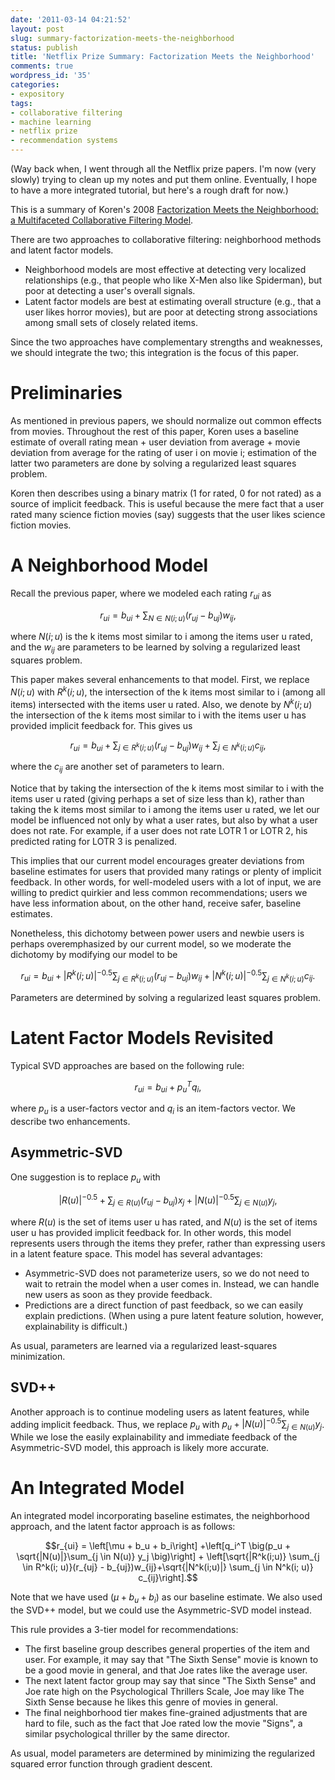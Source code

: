 ```yaml
---
date: '2011-03-14 04:21:52'
layout: post
slug: summary-factorization-meets-the-neighborhood
status: publish
title: 'Netflix Prize Summary: Factorization Meets the Neighborhood'  
comments: true
wordpress_id: '35'
categories:
- expository
tags:
- collaborative filtering
- machine learning
- netflix prize
- recommendation systems
---
```


(Way back when, I went through all the Netflix prize papers. I'm now (very slowly) trying to clean up my notes and put them online. Eventually, I hope to have a more integrated tutorial, but here's a rough draft for now.)

This is a summary of Koren's 2008 [Factorization Meets the Neighborhood: a Multifaceted Collaborative Filtering Model](public.research.att.com/~volinsky/netflix/kdd08koren.pdf).

There are two approaches to collaborative filtering: neighborhood methods and latent factor models.

* Neighborhood models are most effective at detecting very localized relationships (e.g., that people who like X-Men also like Spiderman), but poor at detecting a user's overall signals.
* Latent factor models are best at estimating overall structure (e.g., that a user likes horror movies), but are poor at detecting strong associations among small sets of closely related items.

Since the two approaches have complementary strengths and weaknesses, we should integrate the two; this integration is the focus of this paper.

# Preliminaries
As mentioned in previous papers, we should normalize out common effects from movies. Throughout the rest of this paper, Koren uses a baseline estimate of overall rating mean + user deviation from average + movie deviation from average for the rating of user i on movie i; estimation of the latter two parameters are done by solving a regularized least squares problem.

Koren then describes using a binary matrix (1 for rated, 0 for not rated) as a source of implicit feedback. This is useful because the mere fact that a user rated many science fiction movies (say) suggests that the user likes science fiction movies.

# A Neighborhood Model
Recall the previous paper, where we modeled each rating $r_{ui}$ as 

$$r_{ui} = b_{ui}+ \sum_{N \in N(i; u)} (r_{uj} - b_{uj}) w_{ij},$$

where $N(i; u)$ is the k items most similar to i among the items user u rated, and the $w_{ij}$ are parameters to be learned by solving a regularized least squares problem.

This paper makes several enhancements to that model. First, we replace $N(i; u)$ with $R^k(i; u)$, the intersection of the k items most similar to i (among all items) intersected with the items user u rated. Also, we denote by $N^k(i; u)$ the intersection of the k items most similar to i with the items user u has provided implicit feedback for. This gives us 

$$r_{ui} = b_{ui} + \sum_{j \in R^k(i; u)} (r_{uj} - b_{uj}) w_{ij} + \sum_{j \in N^k(i; u)} c_{ij},$$

where the $c_{ij}$ are another set of parameters to learn.

Notice that by taking the intersection of the k items most similar to i with the items user u rated (giving perhaps a set of size less than k), rather than taking the k items most similar to i among the items user u rated, we let our model be influenced not only by what a user rates, but also by what a user does not rate. For example, if a user does not rate LOTR 1 or LOTR 2, his predicted rating for LOTR 3 is penalized.

This implies that our current model encourages greater deviations from baseline estimates for users that provided many ratings or plenty of implicit feedback. In other words, for well-modeled users with a lot of input, we are willing to predict quirkier and less common recommendations; users we have less information about, on the other hand, receive safer, baseline estimates.

Nonetheless, this dichotomy between power users and newbie users is perhaps overemphasized by our current model, so we moderate the dichotomy by modifying our model to be 

$$r_{ui} = b_{ui} + |R^k(i; u)|^{-0.5} \sum_{j \in R^k(i; u)} (r_{uj} - b_{uj}) w_{ij} + |N^k(i; u)|^{-0.5} \sum_{j \in N^k(i; u)} c_{ij}.$$ 

Parameters are determined by solving a regularized least squares problem.

# Latent Factor Models Revisited
Typical SVD approaches are based on the following rule: 

$$r_{ui} = b_{ui} + p_u^T q_i,$$

where $p_u$ is a user-factors vector and $q_i$ is an item-factors vector. We describe two enhancements.

## Asymmetric-SVD
One suggestion is to replace $p_u$ with 

$$|R(u)|^{-0.5} + \sum_{j \in R(u)} (r_{uj} - b_{uj}) x_j + |N(u)|^{-0.5} \sum_{j \in N(u)} y_j,$$

where $R(u)$ is the set of items user u has rated, and $N(u)$ is the set of items user u has provided implicit feedback for. In other words, this model represents users through the items they prefer, rather than expressing users in a latent feature space. This model has several advantages:

* Asymmetric-SVD does not parameterize users, so we do not need to wait to retrain the model when a user comes in. Instead, we can handle new users as soon as they provide feedback.
* Predictions are a direct function of past feedback, so we can easily explain predictions. (When using a pure latent feature solution, however, explainability is difficult.)

As usual, parameters are learned via a regularized least-squares minimization.

## SVD++
Another approach is to continue modeling users as latent features, while adding implicit feedback. Thus, we replace $p_u$ with $p_u + |N(u)|^{-0.5} \sum_{j \in N(u)} y_j$. While we lose the easily explainability and immediate feedback of the Asymmetric-SVD model, this approach is likely more accurate.

# An Integrated Model
An integrated model incorporating baseline estimates, the neighborhood approach, and the latent factor approach is as follows: 

$$r_{ui} = \left[\mu + b_u + b_i\right] +\left[q_i^T \big(p_u + \sqrt{|N(u)|}\sum_{j \in N(u)} y_j \big)\right] + \left[\sqrt{|R^k(i;u)} \sum_{j \in R^k(i; u)}(r_{uj} - b_{uj})w_{ij}+\sqrt{|N^k(i;u)|} \sum_{j \in N^k(i; u)} c_{ij}\right].$$

Note that we have used $(\mu + b_u + b_i)$ as our baseline estimate. We also used the SVD++ model, but we could use the Asymmetric-SVD model instead.

This rule provides a 3-tier model for recommendations:

* The first baseline group describes general properties of the item and user. For example, it may say that "The Sixth Sense" movie is known to be a good movie in general, and that Joe rates like the average user.
* The next latent factor group may say that since "The Sixth Sense" and Joe rate high on the Psychological Thrillers Scale, Joe may like The Sixth Sense because he likes this genre of movies in general.
* The final neighborhood tier makes fine-grained adjustments that are hard to file, such as the fact that Joe rated low the movie "Signs", a similar psychological thriller by the same director.

As usual, model parameters are determined by minimizing the regularized squared error function through gradient descent.